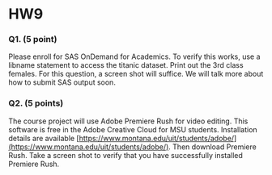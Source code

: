 # HW9

### Q1. (5 point)

Please enroll for SAS OnDemand for Academics. To verify this works, use a libname statement to access the titanic dataset. Print out the 3rd class females. For this question, a screen shot will suffice. We will talk more about how to submit SAS output soon.


### Q2. (5 points)

The course project will use Adobe Premiere Rush for video editing. This software is free in the Adobe Creative Cloud for MSU students. Installation details are available [https://www.montana.edu/uit/students/adobe/](https://www.montana.edu/uit/students/adobe/). Then download Premiere Rush. Take a screen shot to verify that you have successfully installed Premiere Rush.
